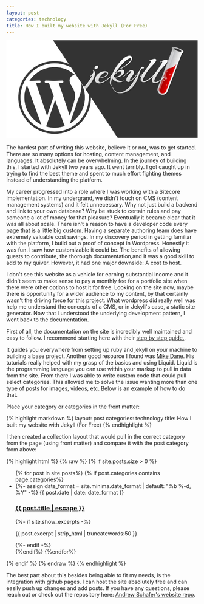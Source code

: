```yaml
---
layout: post
categories: technology
title: How I built my website with Jekyll (For Free)
---
```


![Wordpress versus Jekyll logos](/assets/img/technology/2019/2019-05-28-how-i-built-my-website.jpg)

The hardest part of writing this website, believe it or not, was to get started. There are so many options for hosting, content management, and languages. It absolutely can be overwhelming. In the journey of building this, I started with Jekyll two years ago. It went terribly. I got caught up in trying to find the best theme and spent to much effort fighting themes instead of understanding the platform.

My career progressed into a role where I was working with a Sitecore implementation. In my undergrand, we didn't touch on CMS (content management systems) and it felt unnecessary. Why not just build a backend and link to your own database? Why be stuck to certain rules and pay someone a lot of money for that pleasure? Eventually it became clear that it was all about scale. There isn't a reason to have a developer code every page that is a little big custom. Having a separate authoring team does have extremely valuable cost savings. In my discovery period in getting familiar with the platform, I build out a proof of concept in Wordpress. Honestly it was fun. I saw how customizable it could be. The benefits of allowing guests to contribute, the thorough documentation,and it was a good skill to add to my quiver. However, it had one major downside: A cost to host.

I don't see this website as a vehicle for earning substantial income and it didn't seem to make sense to pay a monthly fee for a portfolio site when there were other options to host it for free. Looking on the site now, maybe there is opportunity for a wider audience to my content, by that certainly wasn't the driving force for this project. What wordpress did really well was help me understand the concepts of a CMS, or in Jekyll's case, a static site generator. Now that I understood the underlying development pattern, I went back to the documentation.

First of all, the documentation on the site is incredibly well maintained and easy to follow. I recommend starting here with their [step by step guide.](https://jekyllrb.com/docs/step-by-step/01-setup/).

It guides you everywhere from setting up ruby and jekyll on your machine to building a base project. Another good resource I found was [Mike Dane](https://www.youtube.com/watch?v=T1itpPvFWHI). His tuturials really helped with my grasp of the basics and using Liquid. Liquid is the programming language you can use within your markup to pull in data from the site. From there I was able to write custom code that could pull select categories. This allowed me to solve the issue wanting more than one type of posts for images, videos, etc. Below is an example of how to do that.

Place your category or categories in the front matter: 

{% highlight markdown %}
layout: post
categories: technology
title: How I built my website with Jekyll (For Free)
{% endhighlight %}

I then created a collection layout that would pull in the correct category from the page (using front matter) and compare it with the post category from above:

{% highlight html %}
{% raw %}
{% if site.posts.size > 0 %}
<ul>
    {% for post in site.posts%}
    {% if post.categories contains page.categories%}
    <li class="post-item">
        {%- assign date_format = site.minima.date_format | default: "%b %-d, %Y" -%}
        <span class="post-meta">{{ post.date | date: date_format }}</span>
        <h3>
            <a class="post-link" href="{{ post.url | relative_url }}">
                {{ post.title | escape }}
            </a>
        </h3>
        {%- if site.show_excerpts -%}
            <p>{{ post.excerpt | strip_html | truncatewords:50 }}</p>
        {%- endif -%}
    </li>
    {%endif%}
    {%endfor%}
</ul>
{% endif %}
{% endraw %}
{% endhighlight %}

The best part about this besides being able to fit my needs, is the integration with github pages. I can host the site absolutely free and can easily push up changes and add posts. If you have any questions, please reach out or check out the repository here: [Andrew Schafer's website repo](https://github.com/schaferandrew/schaferandrew.github.io).